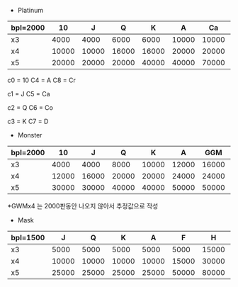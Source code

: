 - Platinum

| bpl=2000 | 10    | J     | Q     | K     | A     | Ca    | Co     | D      | Cr     |
| -------- | ----- | ----- | ----- | ----- | ----- | ----- | ------ | ------ | ------ |
| x3       | 4000  | 4000  | 6000  | 6000  | 10000 | 10000 | 10000  | 16000  | 20000  |
| x4       | 10000 | 10000 | 16000 | 16000 | 20000 | 20000 | 40000  | 80000  | 100000 |
| x5       | 20000 | 20000 | 20000 | 40000 | 40000 | 70000 | 100000 | 100000 | 200000 |



c0 = 10	C4 = A        C8 = Cr

c1 = J	   C5 = Ca

c2 = Q	 C6 = Co

c3 = K	  C7 = D

- Monster

| bpl=2000 | 10    | J     | Q     | K     | A     | GGM   | OM    | RM    | GWM    | W      |
| -------- | ----- | ----- | ----- | ----- | ----- | ----- | ----- | ----- | ------ | ------ |
| x3       | 4000  | 4000  | 8000  | 10000 | 12000 | 16000 | 16000 | 20000 | 40000  | 80000  |
| x4       | 12000 | 16000 | 20000 | 20000 | 24000 | 24000 | 30000 | 50000 | 60000? | 200000 |
| x5       | 30000 | 30000 | 40000 | 40000 | 50000 | 50000 | 60000 | 80000 | 100000 | 300000 |

*GWMx4 는 2000판동안 나오지 않아서 추정값으로 작성

- Mask

| bpl=1500 | J     | Q     | K     | A     | F     | H     | Ms     | St     | Mn     | Wm     |
| -------- | ----- | ----- | ----- | ----- | ----- | ----- | ------ | ------ | ------ | ------ |
| x3       | 5000  | 5000  | 5000  | 5000  | 5000  | 15000 | 20000  | 20000  | 20000  | 20000  |
| x4       | 10000 | 10000 | 10000 | 10000 | 15000 | 30000 | 50000  | 50000  | 80000  | 100000 |
| x5       | 25000 | 25000 | 25000 | 25000 | 50000 | 80000 | 100000 | 100000 | 250000 | 300000 |

